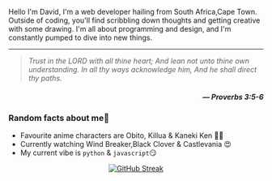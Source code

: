 <!--<img src="https://github.com/David-code-hub/David-code-hub/assets/55393687/3150bebf-d15f-493b-9492-d1712e11d46b" width="100%"/>-->

Hello I'm David, I'm a web developer hailing from South Africa,Cape Town. Outside of coding, you'll find scribbling down thoughts and getting creative with some drawing. I'm all about programming and design, and I'm constantly pumped to dive into new things.

---

> _Trust in the LORD with all thine heart; And lean not unto thine own understanding. In all thy ways acknowledge him, And he shall direct thy paths._
> 
<h5 align="right"><i>― Proverbs 3:5-6</i></h5>



### Random facts about me🤔

- Favourite anime characters are Obito, Killua & Kaneki Ken 😮‍💨
- Currently watching Wind Breaker,Black Clover & Castlevania 😍
- My current vibe is `python` & `javascript`😏

<p align="center">
    <a href="https://git.io/streak-stats"><img src="https://streak-stats.demolab.com?user=David-code-hub&border_radius=20&card_width=450&type=png&hide_border=true" alt="GitHub Streak" /></a>
<!--     <a href=""><img src="https://github-readme-stats.vercel.app/api/top-langs/?username=David-code-hub&layout=compact"></a>-->
</p> 

